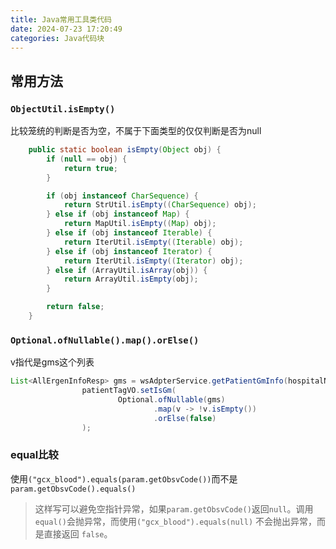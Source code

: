 ```yaml
---
title: Java常用工具类代码
date: 2024-07-23 17:20:49
categories: Java代码块
---
```


## 常用方法

### `ObjectUtil.isEmpty()`

比较笼统的判断是否为空，不属于下面类型的仅仅判断是否为null

```java
    public static boolean isEmpty(Object obj) {
        if (null == obj) {
            return true;
        }

        if (obj instanceof CharSequence) {
            return StrUtil.isEmpty((CharSequence) obj);
        } else if (obj instanceof Map) {
            return MapUtil.isEmpty((Map) obj);
        } else if (obj instanceof Iterable) {
            return IterUtil.isEmpty((Iterable) obj);
        } else if (obj instanceof Iterator) {
            return IterUtil.isEmpty((Iterator) obj);
        } else if (ArrayUtil.isArray(obj)) {
            return ArrayUtil.isEmpty(obj);
        }

        return false;
    }
```

### `Optional.ofNullable().map().orElse()`

v指代是gms这个列表

```java 
List<AllErgenInfoResp> gms = wsAdpterService.getPatientGmInfo(hospitalNumber);
                patientTagVO.setIsGm(
                        Optional.ofNullable(gms)
                                .map(v -> !v.isEmpty())
                                .orElse(false)
                );
```

### equal比较

使用`("gcx_blood").equals(param.getObsvCode())`而不是`param.getObsvCode().equals()`

> 这样写可以避免空指针异常，如果`param.getObsvCode()`返回`null`。调用`equal()`会抛异常，而使用`("gcx_blood").equals(null)` 不会抛出异常，而是直接返回 `false`。
